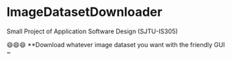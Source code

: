 # ImageDatasetDownloader
Small Project of Application Software Design (SJTU-IS305)

:smile::smile::smile:  **Download whatever image dataset you want with the friendly GUI  ~ 
